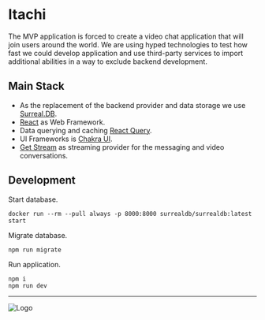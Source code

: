 # Itachi

The MVP application is forced to create a video chat application 
that will join users around the world.
We are using hyped technologies to test how fast
we could develop application and use third-party services to import additional abilities
in a way to exclude backend development.

## Main Stack
- As the replacement of the backend provider and data storage we use [Surreal.DB](https://surrealdb.com/features).
- [React](https://react.dev/learn/describing-the-ui) as Web Framework.
- Data querying and caching [React Query](https://tanstack.com/query/latest/docs/framework/react/overview).
- UI Frameworks is [Chakra UI](https://v2.chakra-ui.com/docs/components).
- [Get Stream](https://getstream.io/) as streaming provider for the messaging and video conversations.

## Development

Start database.
```shell
docker run --rm --pull always -p 8000:8000 surrealdb/surrealdb:latest start
```

Migrate database.
```shell
npm run migrate
```

Run application.
```shell
npm i
npm run dev
```

---

![Logo](https://cdn.dribbble.com/userupload/8642639/file/original-f61257048a5829b70a23b6ff48adc87f.png?resize=2048x2896)
